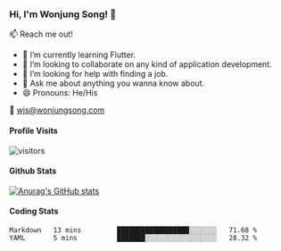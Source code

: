 ### Hi, I'm Wonjung Song! 👋

:mailbox: Reach me out!

- 🌱 I’m currently learning Flutter.
- 👯 I’m looking to collaborate on any kind of application development.
- 🤔 I’m looking for help with finding a job.
- 💬 Ask me about anything you wanna know about.
- 😄 Pronouns: He/His

:email: wjs@wonjungsong.com

#### Profile Visits
 ![visitors](https://visitor-badge.glitch.me/badge?page_id=DavidWJS.DavidWJS)

#### Github Stats
[![Anurag's GitHub stats](https://github-readme-stats.vercel.app/api?username=DavidWJS&hide=contribs,prs&theme=tokyonight)](https://github.com/anuraghazra/github-readme-stats)

#### Coding Stats
 
 <!--START_SECTION:waka-->
```text
Markdown   13 mins         ██████████████████░░░░░░░   71.68 % 
YAML       5 mins          ███████░░░░░░░░░░░░░░░░░░   28.32 % 
```
<!--END_SECTION:waka-->